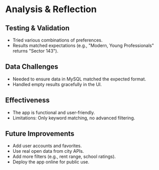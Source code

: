 # Analysis & Reflection

## Testing & Validation
- Tried various combinations of preferences.
- Results matched expectations (e.g., "Modern, Young Professionals" returns "Sector 143").

## Data Challenges
- Needed to ensure data in MySQL matched the expected format.
- Handled empty results gracefully in the UI.

## Effectiveness
- The app is functional and user-friendly.
- Limitations: Only keyword matching, no advanced filtering.

## Future Improvements
- Add user accounts and favorites.
- Use real open data from city APIs.
- Add more filters (e.g., rent range, school ratings).
- Deploy the app online for public use.
